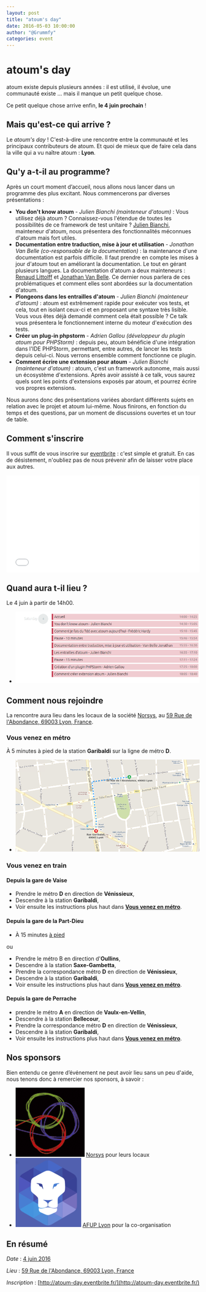 ```yaml
---
layout: post
title: "atoum's day"
date: 2016-05-03 10:00:00
author: "@Grummfy"
categories: event
---
```


# atoum's day

atoum existe depuis plusieurs années :  il est utilisé, il évolue, une communauté existe ... mais il manque un petit quelque chose.

Ce petit quelque chose arrive enfin, **le 4 juin prochain** !

## Mais qu'est-ce qui arrive ?

Le _atoum's day_ ! C'est-à-dire une rencontre entre la communauté et les principaux contributeurs de atoum. Et quoi de mieux que de faire cela dans la ville qui a vu naître atoum : **Lyon**.


## Qu'y a-t-il au programme?

Après un court moment d’accueil, nous allons nous lancer dans un programme des plus excitant.
Nous commencerons par diverses présentations :

* **You don't know atoum** - *Julien Bianchi (mainteneur d'atoum)* : Vous utilisez déjà atoum ? Connaissez-vous l'étendue de toutes les possibilités de ce framework de test unitaire ? [Julien Bianchi](https://twitter.com/jubianchi), mainteneur d'atoum, nous présentera des fonctionnalités méconnues d'atoum mais fort utiles.
* **Documentation entre traduction, mise à jour et utilisation** - *Jonathan Van Belle (co-responsable de la documentation)* : la maintenance d'une documentation est parfois difficile. Il faut prendre en compte les mises à jour d'atoum tout en améliorant la documentation. Le tout en gérant plusieurs langues. La documentation d'atoum a deux mainteneurs : [Renaud Littolff](https://twitter.com/marmotz) et [Jonathan Van Belle](https://twitter.com/grummfy). Ce dernier nous parlera de ces problématiques et comment elles sont abordées sur la documentation d'atoum.
* **Plongeons dans les entrailles d'atoum** - *Julien Bianchi (mainteneur d'atoum)* : atoum est extrêmement rapide pour exécuter vos tests, et cela, tout en isolant ceux-ci et en proposant une syntaxe très lisible. Vous vous êtes déjà demandé comment cela était possible ? Ce talk vous présentera le fonctionnement interne du moteur d'exécution des tests.
* **Créer un plug-in phpstorm** - *Adrien Gallou (développeur du plugin atoum pour PHPStorm)* : depuis peu, atoum bénéficie d'une intégration dans l'IDE PHPStorm, permettant, entre autres, de lancer les tests depuis celui-ci. Nous verrons ensemble comment fonctionne ce plugin.
* **Comment écrire une extension pour atoum** - *Julien Bianchi (mainteneur d'atoum)* : atoum, c'est un framework autonome, mais aussi un écosystème d'extensions. Après avoir assisté à ce talk, vous saurez quels sont les points d'extensions exposés par atoum, et pourrez écrire vos propres extensions.

Nous aurons donc des présentations variées abordant différents sujets en relation avec le projet et atoum lui-même.
Nous finirons, en fonction du temps et des questions, par un moment de discussions ouvertes et un tour de table.

## Comment s'inscrire

Il vous suffit de vous inscrire sur [eventbrite](http://atoum-day.eventbrite.fr/) : c'est simple et gratuit. En cas de désistement, n'oubliez pas de nous prévenir afin de laisser votre place aux autres.

<div style="max-width:750px;background-color:#fff;margin:auto">
<iframe src="//eventbrite.fr/tickets-external?eid=24633173485&amp;ref=etckt" frameborder="0" height="250" width="100%" vspace="0" hspace="0" marginheight="5" marginwidth="5" scrolling="auto" allowtransparency="true" class="iframe-class"></iframe>
</div>


## Quand aura t-il lieu ?

Le 4 juin à partir de 14h00.

<ul class="columns integrations" data-columns="1" style="max-width: none">
    <li>
       <img src="/images/posts/2016-05-03-atoum-day/planning.png" alt="Planning" style="max-height: none"/>
    </li>
</ul>

## Comment nous rejoindre

La rencontre aura lieu dans les locaux de la société [Norsys](http://www.norsys.fr/), au [59 Rue de l'Abondance, 69003 Lyon, France](https://goo.gl/maps/MS6ekYP8z2w).

### Vous venez en métro

À 5 minutes à pied de la station **Garibaldi** sur la ligne de métro **D**.

<ul class="columns integrations" data-columns="1" style="max-width: none">
    <li>
       <img src="/images/posts/2016-05-03-atoum-day/metro.png" alt="Métro" style="max-height: none"/>
    </li>
</ul>


### Vous venez en train

#### Depuis la gare de Vaise

* Prendre le métro **D** en direction de **Vénissieux**,
* Descendre à la station **Garibaldi**,
* Voir ensuite les instructions plus haut dans [**Vous venez en métro**](#vous-venez-en-mtro).

#### Depuis la gare de la Part-Dieu

* À 15 minutes [à pied](https://goo.gl/maps/MNfDJHhH6XK2)

ou

* Prendre le métro B en direction d'**Oullins**,
* Descendre à la station **Saxe-Gambetta**,
* Prendre la correspondance métro **D** en direction de **Vénissieux**,
* Descendre à la station **Garibaldi**,
* Voir ensuite les instructions plus haut dans [**Vous venez en métro**](#vous-venez-en-mtro).

#### Depuis la gare de Perrache

* prendre le métro **A** en direction de **Vaulx-en-Vellin**,
* Descendre à la station **Bellecour**,
* Prendre la correspondance métro **D** en direction de **Vénissieux**,
* Descendre à la station **Garibaldi**,
* Voir ensuite les instructions plus haut dans [**Vous venez en métro**](#vous-venez-en-mtro).

## Nos sponsors

Bien entendu ce genre d’événement ne peut avoir lieu sans un peu d'aide, nous tenons donc à remercier nos sponsors, à savoir :

<ul class="columns integrations" data-columns="2">
    <li>
       <img src="/images/posts/2016-05-03-atoum-day/norsys.png" alt="Norsys" style="max-height: none"/>
       <a href="http://www.norsys.fr/">Norsys</a>
       <span class="integration__doc-link">pour leurs locaux</span>
    </li>
    <li>
       <img src="/images/posts/2016-05-03-atoum-day/afup_lyon.jpeg" alt="AFUP Lyon" style="max-height: none"/>
       <a href="http://lyon.afup.org/">AFUP Lyon</a>
       <span class="integration__doc-link">pour la co-organisation</span>
    </li>
</ul>

## En résumé

*Date* : [4 juin 2016](https://fruux.com/calendars/public/a3298239895/0599f8a7-d3f3-49f3-be20-02bac999865f/)

*Lieu* : [59 Rue de l'Abondance, 69003 Lyon, France](https://goo.gl/maps/MS6ekYP8z2w)

*Inscription* : [http://atoum-day.eventbrite.fr/](http://atoum-day.eventbrite.fr/)
